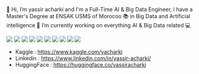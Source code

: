 👋 Hi, I’m yassir acharki and I'm a Full-Time AI & Big Data Engineer, i  have a Master's Degree at ENSAK USMS of Morocoo 📚 in Big Data and Artificial intelligence 👀 I’m currently working on everything AI & Big Data related 💻

<img src ="https://img.shields.io/badge/TensorFlow-%23FF6F00.svg?style=for-the-badge&logo=TensorFlow&logoColor=white" style="display: inline-block;">    <img src ="https://img.shields.io/badge/Keras-%23D00000.svg?style=for-the-badge&logo=Keras&logoColor=white" style="display: inline-block;">    <img src ="https://img.shields.io/badge/PyTorch-%23EE4C2C.svg?style=for-the-badge&logo=PyTorch&logoColor=white" style="display: inline-block;">    <img src ="https://img.shields.io/badge/python-3670A0?style=for-the-badge&logo=python&logoColor=ffdd54" style="display: inline-block;">    <img src ="https://img.shields.io/badge/Linux-FCC624?style=for-the-badge&logo=linux&logoColor=black" style="display: inline-block;">    <img src ="https://img.shields.io/badge/Anaconda-%2344A833.svg?style=for-the-badge&logo=anaconda&logoColor=white" style="display: inline-block;">    <img src ="https://img.shields.io/badge/github-%23121011.svg?style=for-the-badge&logo=github&logoColor=white" style="display: inline-block;">    <img src ="https://img.shields.io/badge/pycharm-143?style=for-the-badge&logo=pycharm&logoColor=black&color=black&labelColor=green" style="display: inline-block;">    <img src ="https://img.shields.io/badge/pandas-%23150458.svg?style=for-the-badge&logo=pandas&logoColor=white" style="display: inline-block;">    <img src ="https://img.shields.io/badge/numpy-%23013243.svg?style=for-the-badge&logo=numpy&logoColor=white" style="display: inline-block;">    

- Kaggle : https://www.kaggle.com/yacharki
- Linkedin : https://www.linkedin.com/in/yassir-acharki/
- HuggingFace : https://huggingface.co/yassiracharki
